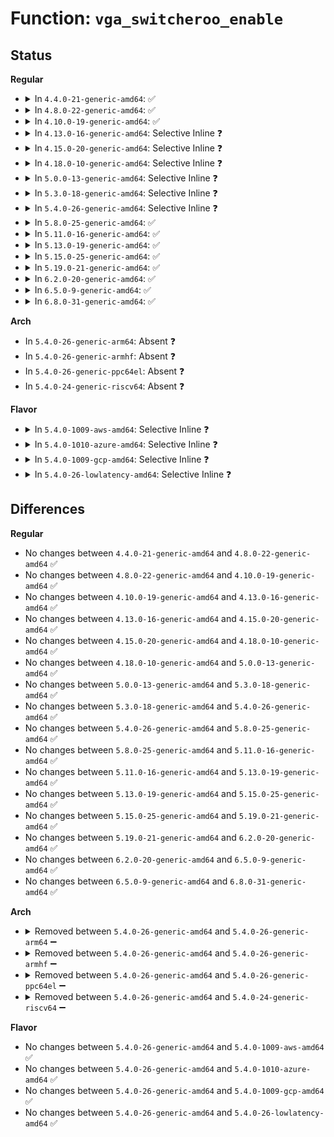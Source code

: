 # Function: <code>vga_switcheroo_enable</code>

## Status
<b>Regular</b>
<ul>
<li>
<details>
<summary>In <code>4.4.0-21-generic-amd64</code>: ✅</summary>

```c
void vga_switcheroo_enable()
```

```json
{
  "name": "vga_switcheroo_enable",
  "collision_type": "Unique Static",
  "inline_type": "No",
  "funcs": [
    {
      "addr": 18446744071586140086,
      "name": "vga_switcheroo_enable",
      "external": false,
      "loc": "drivers/gpu/vga/vga_switcheroo.c:167",
      "file": "drivers/gpu/vga/vga_switcheroo.c",
      "inline": "seen, unknown",
      "caller_inline": [],
      "caller_func": [
        "drivers/gpu/vga/vga_switcheroo.c:vga_switcheroo_register_handler",
        "drivers/gpu/vga/vga_switcheroo.c:register_client"
      ]
    }
  ],
  "symbols": [
    {
      "addr": 18446744071586140086,
      "name": "vga_switcheroo_enable",
      "section": ".text",
      "bind": "STB_LOCAL",
      "size": 267
    }
  ]
}
```
</details>
</li>
<li>
<details>
<summary>In <code>4.8.0-22-generic-amd64</code>: ✅</summary>

```c
void vga_switcheroo_enable()
```

```json
{
  "name": "vga_switcheroo_enable",
  "collision_type": "Unique Static",
  "inline_type": "No",
  "funcs": [
    {
      "addr": 18446744071586553829,
      "name": "vga_switcheroo_enable",
      "external": false,
      "loc": "drivers/gpu/vga/vga_switcheroo.c:185",
      "file": "drivers/gpu/vga/vga_switcheroo.c",
      "inline": "seen, unknown",
      "caller_inline": [],
      "caller_func": [
        "drivers/gpu/vga/vga_switcheroo.c:register_client",
        "drivers/gpu/vga/vga_switcheroo.c:vga_switcheroo_register_handler"
      ]
    }
  ],
  "symbols": [
    {
      "addr": 18446744071586553829,
      "name": "vga_switcheroo_enable",
      "section": ".text",
      "bind": "STB_LOCAL",
      "size": 267
    }
  ]
}
```
</details>
</li>
<li>
<details>
<summary>In <code>4.10.0-19-generic-amd64</code>: ✅</summary>

```c
void vga_switcheroo_enable()
```

```json
{
  "name": "vga_switcheroo_enable",
  "collision_type": "Unique Static",
  "inline_type": "No",
  "funcs": [
    {
      "addr": 18446744071586735326,
      "name": "vga_switcheroo_enable",
      "external": false,
      "loc": "drivers/gpu/vga/vga_switcheroo.c:185",
      "file": "drivers/gpu/vga/vga_switcheroo.c",
      "inline": "seen, unknown",
      "caller_inline": [],
      "caller_func": [
        "drivers/gpu/vga/vga_switcheroo.c:register_client",
        "drivers/gpu/vga/vga_switcheroo.c:vga_switcheroo_register_handler"
      ]
    }
  ],
  "symbols": [
    {
      "addr": 18446744071586735326,
      "name": "vga_switcheroo_enable",
      "section": ".text",
      "bind": "STB_LOCAL",
      "size": 267
    }
  ]
}
```
</details>
</li>
<li>
<details>
<summary>In <code>4.13.0-16-generic-amd64</code>: Selective Inline ❓</summary>

```c
void vga_switcheroo_enable()
```

```json
{
  "name": "vga_switcheroo_enable",
  "collision_type": "Unique Static",
  "inline_type": "Selective",
  "funcs": [
    {
      "addr": 18446744071585693261,
      "name": "vga_switcheroo_enable",
      "external": false,
      "loc": "drivers/gpu/vga/vga_switcheroo.c:185",
      "file": "drivers/gpu/vga/vga_switcheroo.c",
      "inline": "not declared, inlined",
      "caller_inline": [],
      "caller_func": [
        "drivers/gpu/vga/vga_switcheroo.c:register_client",
        "drivers/gpu/vga/vga_switcheroo.c:vga_switcheroo_register_handler"
      ]
    }
  ],
  "symbols": [
    {
      "addr": 18446744071585693261,
      "name": "vga_switcheroo_enable",
      "section": ".text",
      "bind": "STB_LOCAL",
      "size": 267
    }
  ]
}
```
</details>
</li>
<li>
<details>
<summary>In <code>4.15.0-20-generic-amd64</code>: Selective Inline ❓</summary>

```c
void vga_switcheroo_enable()
```

```json
{
  "name": "vga_switcheroo_enable",
  "collision_type": "Unique Static",
  "inline_type": "Selective",
  "funcs": [
    {
      "addr": 18446744071586125607,
      "name": "vga_switcheroo_enable",
      "external": false,
      "loc": "drivers/gpu/vga/vga_switcheroo.c:185",
      "file": "drivers/gpu/vga/vga_switcheroo.c",
      "inline": "not declared, inlined",
      "caller_inline": [],
      "caller_func": [
        "drivers/gpu/vga/vga_switcheroo.c:register_client",
        "drivers/gpu/vga/vga_switcheroo.c:vga_switcheroo_register_handler"
      ]
    }
  ],
  "symbols": [
    {
      "addr": 18446744071586125607,
      "name": "vga_switcheroo_enable",
      "section": ".text",
      "bind": "STB_LOCAL",
      "size": 276
    }
  ]
}
```
</details>
</li>
<li>
<details>
<summary>In <code>4.18.0-10-generic-amd64</code>: Selective Inline ❓</summary>

```c
void vga_switcheroo_enable()
```

```json
{
  "name": "vga_switcheroo_enable",
  "collision_type": "Unique Static",
  "inline_type": "Selective",
  "funcs": [
    {
      "addr": 18446744071586373870,
      "name": "vga_switcheroo_enable",
      "external": false,
      "loc": "drivers/gpu/vga/vga_switcheroo.c:187",
      "file": "drivers/gpu/vga/vga_switcheroo.c",
      "inline": "not declared, inlined",
      "caller_inline": [],
      "caller_func": [
        "drivers/gpu/vga/vga_switcheroo.c:register_client",
        "drivers/gpu/vga/vga_switcheroo.c:vga_switcheroo_register_handler"
      ]
    }
  ],
  "symbols": [
    {
      "addr": 18446744071586373870,
      "name": "vga_switcheroo_enable",
      "section": ".text",
      "bind": "STB_LOCAL",
      "size": 355
    }
  ]
}
```
</details>
</li>
<li>
<details>
<summary>In <code>5.0.0-13-generic-amd64</code>: Selective Inline ❓</summary>

```c
void vga_switcheroo_enable()
```

```json
{
  "name": "vga_switcheroo_enable",
  "collision_type": "Unique Static",
  "inline_type": "Selective",
  "funcs": [
    {
      "addr": 18446744071586515132,
      "name": "vga_switcheroo_enable",
      "external": false,
      "loc": "drivers/gpu/vga/vga_switcheroo.c:187",
      "file": "drivers/gpu/vga/vga_switcheroo.c",
      "inline": "not declared, inlined",
      "caller_inline": [],
      "caller_func": [
        "drivers/gpu/vga/vga_switcheroo.c:register_client",
        "drivers/gpu/vga/vga_switcheroo.c:vga_switcheroo_register_handler"
      ]
    }
  ],
  "symbols": [
    {
      "addr": 18446744071586515132,
      "name": "vga_switcheroo_enable",
      "section": ".text",
      "bind": "STB_LOCAL",
      "size": 380
    }
  ]
}
```
</details>
</li>
<li>
<details>
<summary>In <code>5.3.0-18-generic-amd64</code>: Selective Inline ❓</summary>

```c
void vga_switcheroo_enable()
```

```json
{
  "name": "vga_switcheroo_enable",
  "collision_type": "Unique Static",
  "inline_type": "Selective",
  "funcs": [
    {
      "addr": 18446744071586760056,
      "name": "vga_switcheroo_enable",
      "external": false,
      "loc": "drivers/gpu/vga/vga_switcheroo.c:186",
      "file": "drivers/gpu/vga/vga_switcheroo.c",
      "inline": "not declared, inlined",
      "caller_inline": [],
      "caller_func": [
        "drivers/gpu/vga/vga_switcheroo.c:register_client",
        "drivers/gpu/vga/vga_switcheroo.c:vga_switcheroo_register_handler"
      ]
    }
  ],
  "symbols": [
    {
      "addr": 18446744071586760056,
      "name": "vga_switcheroo_enable",
      "section": ".text",
      "bind": "STB_LOCAL",
      "size": 267
    }
  ]
}
```
</details>
</li>
<li>
<details>
<summary>In <code>5.4.0-26-generic-amd64</code>: Selective Inline ❓</summary>

```c
void vga_switcheroo_enable()
```

```json
{
  "name": "vga_switcheroo_enable",
  "collision_type": "Unique Static",
  "inline_type": "Selective",
  "funcs": [
    {
      "addr": 18446744071586906612,
      "name": "vga_switcheroo_enable",
      "external": false,
      "loc": "drivers/gpu/vga/vga_switcheroo.c:186",
      "file": "drivers/gpu/vga/vga_switcheroo.c",
      "inline": "not declared, inlined",
      "caller_inline": [],
      "caller_func": [
        "drivers/gpu/vga/vga_switcheroo.c:register_client",
        "drivers/gpu/vga/vga_switcheroo.c:vga_switcheroo_register_handler"
      ]
    }
  ],
  "symbols": [
    {
      "addr": 18446744071586906612,
      "name": "vga_switcheroo_enable",
      "section": ".text",
      "bind": "STB_LOCAL",
      "size": 267
    }
  ]
}
```
</details>
</li>
<li>
<details>
<summary>In <code>5.8.0-25-generic-amd64</code>: ✅</summary>

```c
void vga_switcheroo_enable()
```

```json
{
  "name": "vga_switcheroo_enable",
  "collision_type": "Unique Static",
  "inline_type": "No",
  "funcs": [
    {
      "addr": 18446744071587717511,
      "name": "vga_switcheroo_enable",
      "external": false,
      "loc": "drivers/gpu/vga/vga_switcheroo.c:186",
      "file": "drivers/gpu/vga/vga_switcheroo.c",
      "inline": "seen, unknown",
      "caller_inline": [],
      "caller_func": [
        "drivers/gpu/vga/vga_switcheroo.c:register_client",
        "drivers/gpu/vga/vga_switcheroo.c:vga_switcheroo_register_handler"
      ]
    }
  ],
  "symbols": [
    {
      "addr": 18446744071587717511,
      "name": "vga_switcheroo_enable",
      "section": ".text",
      "bind": "STB_LOCAL",
      "size": 267
    }
  ]
}
```
</details>
</li>
<li>
<details>
<summary>In <code>5.11.0-16-generic-amd64</code>: ✅</summary>

```c
void vga_switcheroo_enable()
```

```json
{
  "name": "vga_switcheroo_enable",
  "collision_type": "Unique Static",
  "inline_type": "No",
  "funcs": [
    {
      "addr": 18446744071591528646,
      "name": "vga_switcheroo_enable",
      "external": false,
      "loc": "drivers/gpu/vga/vga_switcheroo.c:186",
      "file": "drivers/gpu/vga/vga_switcheroo.c",
      "inline": "seen, unknown",
      "caller_inline": [],
      "caller_func": [
        "drivers/gpu/vga/vga_switcheroo.c:register_client",
        "drivers/gpu/vga/vga_switcheroo.c:vga_switcheroo_register_handler"
      ]
    }
  ],
  "symbols": [
    {
      "addr": 18446744071591528646,
      "name": "vga_switcheroo_enable",
      "section": ".text",
      "bind": "STB_LOCAL",
      "size": 267
    }
  ]
}
```
</details>
</li>
<li>
<details>
<summary>In <code>5.13.0-19-generic-amd64</code>: ✅</summary>

```c
void vga_switcheroo_enable()
```

```json
{
  "name": "vga_switcheroo_enable",
  "collision_type": "Unique Static",
  "inline_type": "No",
  "funcs": [
    {
      "addr": 18446744071591470778,
      "name": "vga_switcheroo_enable",
      "external": false,
      "loc": "drivers/gpu/vga/vga_switcheroo.c:186",
      "file": "drivers/gpu/vga/vga_switcheroo.c",
      "inline": "seen, unknown",
      "caller_inline": [],
      "caller_func": [
        "drivers/gpu/vga/vga_switcheroo.c:register_client",
        "drivers/gpu/vga/vga_switcheroo.c:vga_switcheroo_register_handler"
      ]
    }
  ],
  "symbols": [
    {
      "addr": 18446744071591470778,
      "name": "vga_switcheroo_enable",
      "section": ".text",
      "bind": "STB_LOCAL",
      "size": 267
    }
  ]
}
```
</details>
</li>
<li>
<details>
<summary>In <code>5.15.0-25-generic-amd64</code>: ✅</summary>

```c
void vga_switcheroo_enable()
```

```json
{
  "name": "vga_switcheroo_enable",
  "collision_type": "Unique Static",
  "inline_type": "No",
  "funcs": [
    {
      "addr": 18446744071592539135,
      "name": "vga_switcheroo_enable",
      "external": false,
      "loc": "drivers/gpu/vga/vga_switcheroo.c:186",
      "file": "drivers/gpu/vga/vga_switcheroo.c",
      "inline": "seen, unknown",
      "caller_inline": [],
      "caller_func": [
        "drivers/gpu/vga/vga_switcheroo.c:register_client",
        "drivers/gpu/vga/vga_switcheroo.c:vga_switcheroo_register_handler"
      ]
    }
  ],
  "symbols": [
    {
      "addr": 18446744071592539135,
      "name": "vga_switcheroo_enable",
      "section": ".text",
      "bind": "STB_LOCAL",
      "size": 267
    }
  ]
}
```
</details>
</li>
<li>
<details>
<summary>In <code>5.19.0-21-generic-amd64</code>: ✅</summary>

```c
void vga_switcheroo_enable()
```

```json
{
  "name": "vga_switcheroo_enable",
  "collision_type": "Unique Static",
  "inline_type": "No",
  "funcs": [
    {
      "addr": 18446744071594418269,
      "name": "vga_switcheroo_enable",
      "external": false,
      "loc": "drivers/gpu/vga/vga_switcheroo.c:186",
      "file": "drivers/gpu/vga/vga_switcheroo.c",
      "inline": "seen, unknown",
      "caller_inline": [],
      "caller_func": [
        "drivers/gpu/vga/vga_switcheroo.c:register_client",
        "drivers/gpu/vga/vga_switcheroo.c:vga_switcheroo_register_handler"
      ]
    }
  ],
  "symbols": [
    {
      "addr": 18446744071594418269,
      "name": "vga_switcheroo_enable",
      "section": ".text",
      "bind": "STB_LOCAL",
      "size": 284
    }
  ]
}
```
</details>
</li>
<li>
<details>
<summary>In <code>6.2.0-20-generic-amd64</code>: ✅</summary>

```c
void vga_switcheroo_enable()
```

```json
{
  "name": "vga_switcheroo_enable",
  "collision_type": "Unique Static",
  "inline_type": "No",
  "funcs": [
    {
      "addr": 18446744071591221824,
      "name": "vga_switcheroo_enable",
      "external": false,
      "loc": "drivers/gpu/vga/vga_switcheroo.c:186",
      "file": "drivers/gpu/vga/vga_switcheroo.c",
      "inline": "seen, unknown",
      "caller_inline": [],
      "caller_func": [
        "drivers/gpu/vga/vga_switcheroo.c:register_client",
        "drivers/gpu/vga/vga_switcheroo.c:vga_switcheroo_register_handler"
      ]
    }
  ],
  "symbols": [
    {
      "addr": 18446744071591221824,
      "name": "vga_switcheroo_enable",
      "section": ".text",
      "bind": "STB_LOCAL",
      "size": 297
    }
  ]
}
```
</details>
</li>
<li>
<details>
<summary>In <code>6.5.0-9-generic-amd64</code>: ✅</summary>

```c
void vga_switcheroo_enable()
```

```json
{
  "name": "vga_switcheroo_enable",
  "collision_type": "Unique Static",
  "inline_type": "No",
  "funcs": [
    {
      "addr": 18446744071591581232,
      "name": "vga_switcheroo_enable",
      "external": false,
      "loc": "drivers/gpu/vga/vga_switcheroo.c:186",
      "file": "drivers/gpu/vga/vga_switcheroo.c",
      "inline": "seen, unknown",
      "caller_inline": [],
      "caller_func": [
        "drivers/gpu/vga/vga_switcheroo.c:register_client",
        "drivers/gpu/vga/vga_switcheroo.c:vga_switcheroo_register_handler"
      ]
    }
  ],
  "symbols": [
    {
      "addr": 18446744071591581232,
      "name": "vga_switcheroo_enable",
      "section": ".text",
      "bind": "STB_LOCAL",
      "size": 297
    }
  ]
}
```
</details>
</li>
<li>
<details>
<summary>In <code>6.8.0-31-generic-amd64</code>: ✅</summary>

```c
void vga_switcheroo_enable()
```

```json
{
  "name": "vga_switcheroo_enable",
  "collision_type": "Unique Static",
  "inline_type": "No",
  "funcs": [
    {
      "addr": 18446744071592312192,
      "name": "vga_switcheroo_enable",
      "external": false,
      "loc": "drivers/gpu/vga/vga_switcheroo.c:186",
      "file": "drivers/gpu/vga/vga_switcheroo.c",
      "inline": "seen, unknown",
      "caller_inline": [],
      "caller_func": [
        "drivers/gpu/vga/vga_switcheroo.c:register_client",
        "drivers/gpu/vga/vga_switcheroo.c:vga_switcheroo_register_handler"
      ]
    }
  ],
  "symbols": [
    {
      "addr": 18446744071592312192,
      "name": "vga_switcheroo_enable",
      "section": ".text",
      "bind": "STB_LOCAL",
      "size": 297
    }
  ]
}
```
</details>
</li>
</ul>
<b>Arch</b>
<ul>
<li>
In <code>5.4.0-26-generic-arm64</code>: Absent ❓
</li>
<li>
In <code>5.4.0-26-generic-armhf</code>: Absent ❓
</li>
<li>
In <code>5.4.0-26-generic-ppc64el</code>: Absent ❓
</li>
<li>
In <code>5.4.0-24-generic-riscv64</code>: Absent ❓
</li>
</ul>
<b>Flavor</b>
<ul>
<li>
<details>
<summary>In <code>5.4.0-1009-aws-amd64</code>: Selective Inline ❓</summary>

```c
void vga_switcheroo_enable()
```

```json
{
  "name": "vga_switcheroo_enable",
  "collision_type": "Unique Static",
  "inline_type": "Selective",
  "funcs": [
    {
      "addr": 18446744071586663636,
      "name": "vga_switcheroo_enable",
      "external": false,
      "loc": "drivers/gpu/vga/vga_switcheroo.c:186",
      "file": "drivers/gpu/vga/vga_switcheroo.c",
      "inline": "not declared, inlined",
      "caller_inline": [],
      "caller_func": [
        "drivers/gpu/vga/vga_switcheroo.c:register_client",
        "drivers/gpu/vga/vga_switcheroo.c:vga_switcheroo_register_handler"
      ]
    }
  ],
  "symbols": [
    {
      "addr": 18446744071586663636,
      "name": "vga_switcheroo_enable",
      "section": ".text",
      "bind": "STB_LOCAL",
      "size": 267
    }
  ]
}
```
</details>
</li>
<li>
<details>
<summary>In <code>5.4.0-1010-azure-amd64</code>: Selective Inline ❓</summary>

```c
void vga_switcheroo_enable()
```

```json
{
  "name": "vga_switcheroo_enable",
  "collision_type": "Unique Static",
  "inline_type": "Selective",
  "funcs": [
    {
      "addr": 18446744071586531972,
      "name": "vga_switcheroo_enable",
      "external": false,
      "loc": "drivers/gpu/vga/vga_switcheroo.c:186",
      "file": "drivers/gpu/vga/vga_switcheroo.c",
      "inline": "not declared, inlined",
      "caller_inline": [],
      "caller_func": [
        "drivers/gpu/vga/vga_switcheroo.c:register_client",
        "drivers/gpu/vga/vga_switcheroo.c:vga_switcheroo_register_handler"
      ]
    }
  ],
  "symbols": [
    {
      "addr": 18446744071586531972,
      "name": "vga_switcheroo_enable",
      "section": ".text",
      "bind": "STB_LOCAL",
      "size": 267
    }
  ]
}
```
</details>
</li>
<li>
<details>
<summary>In <code>5.4.0-1009-gcp-amd64</code>: Selective Inline ❓</summary>

```c
void vga_switcheroo_enable()
```

```json
{
  "name": "vga_switcheroo_enable",
  "collision_type": "Unique Static",
  "inline_type": "Selective",
  "funcs": [
    {
      "addr": 18446744071586861172,
      "name": "vga_switcheroo_enable",
      "external": false,
      "loc": "drivers/gpu/vga/vga_switcheroo.c:186",
      "file": "drivers/gpu/vga/vga_switcheroo.c",
      "inline": "not declared, inlined",
      "caller_inline": [],
      "caller_func": [
        "drivers/gpu/vga/vga_switcheroo.c:register_client",
        "drivers/gpu/vga/vga_switcheroo.c:vga_switcheroo_register_handler"
      ]
    }
  ],
  "symbols": [
    {
      "addr": 18446744071586861172,
      "name": "vga_switcheroo_enable",
      "section": ".text",
      "bind": "STB_LOCAL",
      "size": 267
    }
  ]
}
```
</details>
</li>
<li>
<details>
<summary>In <code>5.4.0-26-lowlatency-amd64</code>: Selective Inline ❓</summary>

```c
void vga_switcheroo_enable()
```

```json
{
  "name": "vga_switcheroo_enable",
  "collision_type": "Unique Static",
  "inline_type": "Selective",
  "funcs": [
    {
      "addr": 18446744071586967284,
      "name": "vga_switcheroo_enable",
      "external": false,
      "loc": "drivers/gpu/vga/vga_switcheroo.c:186",
      "file": "drivers/gpu/vga/vga_switcheroo.c",
      "inline": "not declared, inlined",
      "caller_inline": [],
      "caller_func": [
        "drivers/gpu/vga/vga_switcheroo.c:register_client",
        "drivers/gpu/vga/vga_switcheroo.c:vga_switcheroo_register_handler"
      ]
    }
  ],
  "symbols": [
    {
      "addr": 18446744071586967284,
      "name": "vga_switcheroo_enable",
      "section": ".text",
      "bind": "STB_LOCAL",
      "size": 267
    }
  ]
}
```
</details>
</li>
</ul>

## Differences
<b>Regular</b>
<ul>
<li>
No changes between <code>4.4.0-21-generic-amd64</code> and <code>4.8.0-22-generic-amd64</code> ✅
</li>
<li>
No changes between <code>4.8.0-22-generic-amd64</code> and <code>4.10.0-19-generic-amd64</code> ✅
</li>
<li>
No changes between <code>4.10.0-19-generic-amd64</code> and <code>4.13.0-16-generic-amd64</code> ✅
</li>
<li>
No changes between <code>4.13.0-16-generic-amd64</code> and <code>4.15.0-20-generic-amd64</code> ✅
</li>
<li>
No changes between <code>4.15.0-20-generic-amd64</code> and <code>4.18.0-10-generic-amd64</code> ✅
</li>
<li>
No changes between <code>4.18.0-10-generic-amd64</code> and <code>5.0.0-13-generic-amd64</code> ✅
</li>
<li>
No changes between <code>5.0.0-13-generic-amd64</code> and <code>5.3.0-18-generic-amd64</code> ✅
</li>
<li>
No changes between <code>5.3.0-18-generic-amd64</code> and <code>5.4.0-26-generic-amd64</code> ✅
</li>
<li>
No changes between <code>5.4.0-26-generic-amd64</code> and <code>5.8.0-25-generic-amd64</code> ✅
</li>
<li>
No changes between <code>5.8.0-25-generic-amd64</code> and <code>5.11.0-16-generic-amd64</code> ✅
</li>
<li>
No changes between <code>5.11.0-16-generic-amd64</code> and <code>5.13.0-19-generic-amd64</code> ✅
</li>
<li>
No changes between <code>5.13.0-19-generic-amd64</code> and <code>5.15.0-25-generic-amd64</code> ✅
</li>
<li>
No changes between <code>5.15.0-25-generic-amd64</code> and <code>5.19.0-21-generic-amd64</code> ✅
</li>
<li>
No changes between <code>5.19.0-21-generic-amd64</code> and <code>6.2.0-20-generic-amd64</code> ✅
</li>
<li>
No changes between <code>6.2.0-20-generic-amd64</code> and <code>6.5.0-9-generic-amd64</code> ✅
</li>
<li>
No changes between <code>6.5.0-9-generic-amd64</code> and <code>6.8.0-31-generic-amd64</code> ✅
</li>
</ul>
<b>Arch</b>
<ul>
<li>
<details>
<summary>Removed between <code>5.4.0-26-generic-amd64</code> and <code>5.4.0-26-generic-arm64</code> ➖</summary>

```c
void vga_switcheroo_enable()
```
</details>
</li>
<li>
<details>
<summary>Removed between <code>5.4.0-26-generic-amd64</code> and <code>5.4.0-26-generic-armhf</code> ➖</summary>

```c
void vga_switcheroo_enable()
```
</details>
</li>
<li>
<details>
<summary>Removed between <code>5.4.0-26-generic-amd64</code> and <code>5.4.0-26-generic-ppc64el</code> ➖</summary>

```c
void vga_switcheroo_enable()
```
</details>
</li>
<li>
<details>
<summary>Removed between <code>5.4.0-26-generic-amd64</code> and <code>5.4.0-24-generic-riscv64</code> ➖</summary>

```c
void vga_switcheroo_enable()
```
</details>
</li>
</ul>
<b>Flavor</b>
<ul>
<li>
No changes between <code>5.4.0-26-generic-amd64</code> and <code>5.4.0-1009-aws-amd64</code> ✅
</li>
<li>
No changes between <code>5.4.0-26-generic-amd64</code> and <code>5.4.0-1010-azure-amd64</code> ✅
</li>
<li>
No changes between <code>5.4.0-26-generic-amd64</code> and <code>5.4.0-1009-gcp-amd64</code> ✅
</li>
<li>
No changes between <code>5.4.0-26-generic-amd64</code> and <code>5.4.0-26-lowlatency-amd64</code> ✅
</li>
</ul>
